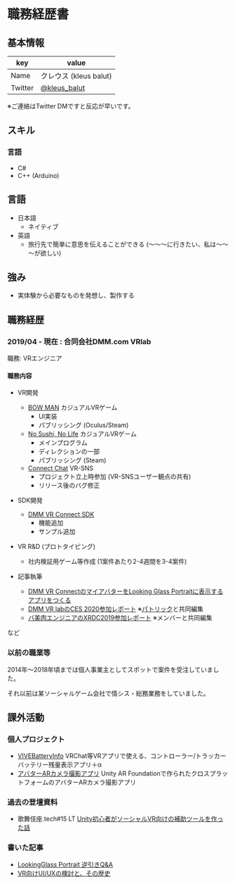 # 職務経歴書

## 基本情報

|key|value|
|---|-----|
|Name|クレウス (kleus balut)|
|Twitter|[@kleus_balut](https://twitter.com/kleus_balut)|

※ご連絡はTwitter DMですと反応が早いです。

## スキル
### 言語
- C#
- C++ (Arduino)

## 言語

- 日本語
  - ネイティブ
- 英語
  - 旅行先で簡単に意思を伝えることができる (～～～に行きたい、私は～～～が欲しい)

## 強み

- 実体験から必要なものを発想し、製作する

## 職務経歴

### 2019/04 - 現在 : 合同会社DMM.com VRlab
職務: VRエンジニア

#### 職務内容

- VR開発
  - [BOW MAN](https://store.steampowered.com/app/1159480/BOW_MAN/) カジュアルVRゲーム
    - UI実装
    - パブリッシング (Oculus/Steam)
  - [No Sushi, No Life](https://store.steampowered.com/app/1481430/No_Sushi_No_Life/) カジュアルVRゲーム
    - メインプログラム
    - ディレクションの一部
    - パブリッシング (Steam)
  - [Connect Chat](https://store.steampowered.com/app/1424930/Connect_Chat/) VR-SNS
    - プロジェクト立上時参加 (VR-SNSユーザー観点の共有)
    - リリース後のバグ修正
- SDK開発
  - [DMM VR Connect SDK](https://github.com/dmm-com/vrlab-dvrsdk)
    - 機能追加
    - サンプル追加
- VR R&D (プロトタイピング)
  - 社内検証用ゲーム等作成 (1案件あたり2-4週間を3-4案件)

- 記事執筆
  - [DMM VR ConnectのマイアバターをLooking Glass Portraitに表示するアプリをつくる](https://inside.dmm.com/entry/2021/05/21/DMMVRConnect06)
  - [DMM VR labのCES 2020参加レポート](https://inside.dmm.com/entry/2020/01/10/CES2020-DMMVRlab) ※[パトリック](https://twitter.com/PatrickClacey)と共同編集
  - [バ美肉エンジニアのXRDC2019参加レポート](https://inside.dmm.com/entry/2019/11/08/xrdc-2019-vengineer-vrlab) ※メンバーと共同編集

など

### 以前の職業等

2014年～2018年頃までは個人事業主としてスポットで案件を受注していました。

それ以前は某ソーシャルゲーム会社で情シス・総務業務をしていました。

## 課外活動

### 個人プロジェクト
* [VIVEBatteryInfo](https://kleusbalut.booth.pm/items/969809) VRChat等VRアプリで使える、コントローラー/トラッカーバッテリー残量表示アプリ＋α
* [アバターARカメラ撮影アプリ](https://kleus-balut.fanbox.cc/posts/1860508) Unity AR Foundationで作られたクロスプラットフォームのアバターARカメラ撮影アプリ

### 過去の登壇資料
*  歌舞伎座.tech#15 LT [Unity初心者がソーシャルVR向けの補助ツールを作った話](https://youtu.be/OiQqKWxRLE4)


### 書いた記事
* [LookingGlass Portrait 逆引きQ&A](https://qiita.com/kleus_balut/items/fea229abcfca1654e40a)
* [VR向けUI/UXの検討と、その歴史](https://qiita.com/kleus_balut/items/bc7cb294044e303e6940) 

